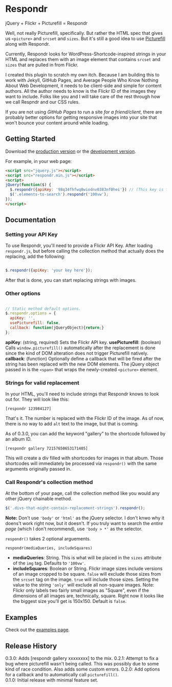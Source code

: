 # Respondr

jQuery + Flickr + Picturefill = Respondr

Well, not really Picturefill, specifically. But rather the HTML spec that gives us `<picture>` and `srcset` and `sizes`. But it's still a good idea to use [Picturefill](http://scottjehl.github.io/picturefill/) along with Respondr.

Currently, Respondr looks for WordPress-Shortcode-inspired strings in your HTML and replaces them with an image element that contains `srcset` and `sizes` that are pulled in from Flickr.

I created this plugin to scratch my own itch. Because I am building this to work with Jekyll, GitHub Pages, and Average People Who Know Nothing About Web Development, it needs to be client-side and simple for content authors. All the author needs to know is the Flickr ID of the images they want to include. Folks like you and I will take care of the rest through how we call Respndr and our CSS rules.

If you are not using _GitHub Pages_ to run a site _for a friend/client_, there are probably better options for getting responsive images into your site that won't bounce your content around while loading.

## Getting Started

Download the [production version][min] or the [development version][max].

[min]: https://raw.githubusercontent.com/happycollision/jquery-respondr/master/dist/jquery.respondr.min.js
[max]: https://raw.githubusercontent.com/happycollision/jquery-respondr/master/dist/jquery.respondr.js

For example, in your web page:

```html
<script src="jquery.js"></script>
<script src="respondr.min.js"></script>
<script>
jQuery(function($) {
  $.respondr({apiKey: '98q34fhfwq0wiodnv0383nf0hei'}) // (This key is fake, use your own)
  $('.elements-to-search').respondr('100vw');
});
</script>
```

## Documentation

### Setting your API Key

To use Respondr, you'll need to provide a Flickr API Key. After loading `respondr.js`, but before calling the collection method that actually does the replacing, add the following:

```javascript

$.respondr({apiKey: 'your key here'});

```

After that is done, you can start replacing strings with images.

### Other options

```javascript

// Static method default options.
$.respondr.options = {
  apiKey: '',
  usePicturefill: false,
  callback: function(jQueryObject){return;}
};

```

__apiKey__: (string, required) Sets the Flickr API key.
__usePicturefill__: (boolean) Calls `window.picturefill()` automatically after the replacement is done since the kind of DOM alteration does not trigger Picturefill natively.
__callback__: (function) Optionally define a callback that will be fired after the string has been replaced with the new DOM elements. The jQuery object passed in is the `<span>` that wraps the newly-created `<picture>` element.

### Strings for valid replacement

In your HTML, you'll need to include strings that Respondr knows to look out for. They will look like this:

```
[respondr 123984127]
```

That's it. The number is replaced with the Flickr ID of the image. As of now, there is no way to add `alt` text to the image, but that is coming.

As of 0.3.0, you can add the keyword "gallery" to the shortcode followed by an album ID.

```
[respondr gallery 72157650653171405]
```

This will create a div filled with shortcodes for images in that album. Those shortcodes will immediately be processed via `respondr()` with the same arguments originally passed in.

### Call Respondr's collection method

At the bottom of your page, call the collection method like you would any other jQuery chainable method.

```javascript
$('.divs-that-might-contain-replacement-strings').respondr();
```

**Note:** Don't use `'body'` or `'html'` as the jQuery selector. I don't knwo why it doens't work right now, but it doesn't. If you truly want to search the _entire page_ (which I don't recommend), use `'body > *'` as the selector.

`respondr()` takes 2 optional arguements.

`respondr(mediaQueries, includeSquares)`

- __mediaQueries__: String. This is what will be placed in the `sizes` attribute of the `img` tag. Defaults to `'100vw'`.
- __includeSquares__: Boolean or String. Flickr image sizes include versions of an image cropped to be square. `false` will exclude those sizes from the `srcset` tag on the image. `true` will include those sizes. Setting the value to the string `'only'` will exclude all non-square images. Note: Flickr only labels two fairly small images as "Square", even if the dimensions of all images are, technically, square. Right now it looks like the biggest size you'll get is 150x150. Default is `false`.

## Examples
Check out the [examples page](examples/respondr-examples.html).

## Release History

0.3.0: Adds [respondr gallery xxxxxxxx] to the mix.
0.2.1: Attempt to fix a bug where picturefill wasn't being called. This was possibly due to some kind of race condition. Also adds some custom errors.
0.2.0: Add options for a callback and to automatically call `picturefill()`.  
0.1.0: Initial release with minimal feature set.
